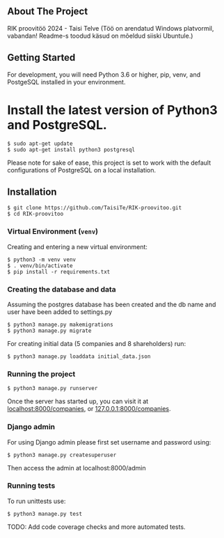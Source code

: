 <!-- ABOUT THE PROJECT -->
## About The Project

RIK proovitöö 2024 - Taisi Telve
(Töö on arendatud Windows platvormil, vabandan! Readme-s toodud käsud on mõeldud siiski Ubuntule.)

<!-- GETTING STARTED -->
## Getting Started

For development, you will need Python 3.6 or higher, pip, venv, and PostgeSQL installed in your environment.

# Install the latest version of Python3 and PostgreSQL.
    $ sudo apt-get update
    $ sudo apt-get install python3 postgresql

Please note for sake of ease, this project is set to work with the default configurations of PostgreSQL on a local installation.

## Installation

    $ git clone https://github.com/TaisiTe/RIK-proovitoo.git
    $ cd RIK-proovitoo

### Virtual Environment (`venv`)

Creating and entering a new virtual environment:

    $ python3 -m venv venv
    $ . venv/bin/activate
    $ pip install -r requirements.txt

### Creating the database and data

Assuming the postgres database has been created and the db name and user have been added to settings.py

    $ python3 manage.py makemigrations
    $ python3 manage.py migrate

For creating initial data (5 companies and 8 shareholders) run:

    $ python3 manage.py loaddata initial_data.json

### Running the project

    $ python3 manage.py runserver

Once the server has started up, you can visit it at [localhost:8000/companies](localhost:8000/companies), or [127.0.0.1:8000/companies](127.0.0.1:8000/companies).

### Django admin

For using Django admin please first set username and password using:

    $ python3 manage.py createsuperuser

Then access the admin at localhost:8000/admin

### Running tests

To run unittests use:

    $ python3 manage.py test

TODO: Add code coverage checks and more automated tests.
